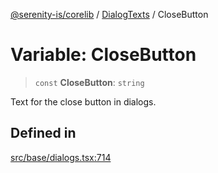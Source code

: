 [@serenity-is/corelib](../../../README.md) / [DialogTexts](../README.md) / CloseButton

# Variable: CloseButton

> `const` **CloseButton**: `string`

Text for the close button in dialogs.

## Defined in

[src/base/dialogs.tsx:714](https://github.com/serenity-is/serenity/blob/master/packages/corelib/src/base/dialogs.tsx#L714)
